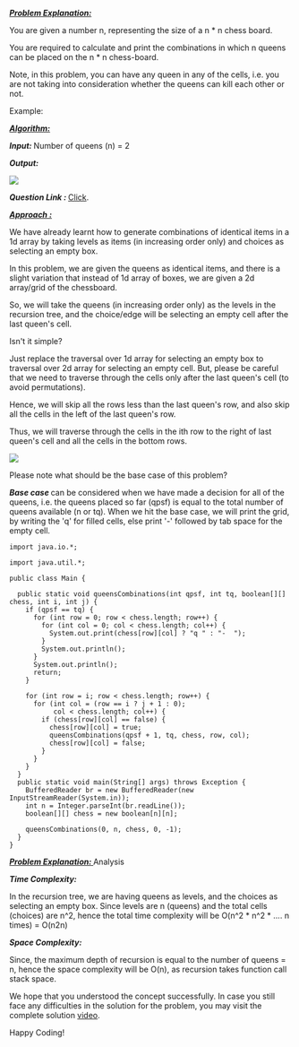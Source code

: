 <i style="text-decoration:underline"><b>Problem Explanation: </b></i>

You are given a number n, representing the size of a n * n chess board.

You are required to calculate and print the combinations in which n queens can be placed on the n * n chess-board.

Note, in this problem, you can have any queen in any of the cells, i.e. you are not taking into consideration whether the queens can kill each other or not.

Example:

<i style="text-decoration:underline"><b>Algorithm: </b></i>

<i><b>Input: </b></i>Number of queens (n) = 2

<i><b>Output: </b></i>

<Img src="https://pepvids.sgp1.cdn.digitaloceanspaces.com/articles/queens_combinations_2d_as_2d%20_queen_chooses/queens_combinations_2d_as_2d_queen_chooses_1.png">

<i><b>Question Link : </b></i>[Click](https://www.pepcoding.com/resources/data-structures-and-algorithms-in-java-levelup/recursion-and-backtracking/queens-combinations-2das2d-official/ojquestion).

<i style="text-decoration:underline"><b>Approach : </b></i>

We have already learnt how to generate combinations of identical items in a 1d array by taking levels as items (in increasing order only) and choices as selecting an empty box.

In this problem, we are given the queens as identical items, and there is a slight variation that instead of 1d array of boxes, we are given a 2d array/grid of the chessboard.

So, we will take the queens (in increasing order only) as the levels in the recursion tree, and the choice/edge will be selecting an empty cell after the last queen's cell.

Isn't it simple? 

Just replace the traversal over 1d array for selecting an empty box to traversal over 2d array for selecting an empty cell. But, please be careful that we need to traverse through the cells only after the last queen's cell (to avoid permutations).

Hence, we will skip all the rows less than the last queen's row, and also skip all the cells in the left of the last queen's row.

Thus, we will traverse through the cells in the ith row to the right of last queen's cell and all the cells in the bottom rows.

<Img src="https://pepvids.sgp1.cdn.digitaloceanspaces.com/articles/queens_combinations_2d_as_2d%20_queen_chooses/queens_combinations_2d_as_2d_queen_chooses_2.png">

Please note what should be the base case of this problem?

<i><b>Base case </b></i>can be considered when we have made a decision for all of the queens, i.e. the queens placed so far (qpsf) is equal to the total number of queens available (n or tq). When we hit the base case, we will print the grid, by writing the 'q' for filled cells, else print '-' followed by tab space for the empty cell.

```
import java.io.*;

import java.util.*;

public class Main {

  public static void queensCombinations(int qpsf, int tq, boolean[][] chess, int i, int j) {
    if (qpsf == tq) {
      for (int row = 0; row < chess.length; row++) {
        for (int col = 0; col < chess.length; col++) {
          System.out.print(chess[row][col] ? "q	" : "-	");
        }
        System.out.println();
      }
      System.out.println();
      return;
    }

    for (int row = i; row < chess.length; row++) {
      for (int col = (row == i ? j + 1 : 0);
           col < chess.length; col++) {
        if (chess[row][col] == false) {
          chess[row][col] = true;
          queensCombinations(qpsf + 1, tq, chess, row, col);
          chess[row][col] = false;
        }
      }
    }
  }
  public static void main(String[] args) throws Exception {
    BufferedReader br = new BufferedReader(new InputStreamReader(System.in));
    int n = Integer.parseInt(br.readLine());
    boolean[][] chess = new boolean[n][n];

    queensCombinations(0, n, chess, 0, -1);
  }
}
```

<i style="text-decoration:underline"><b>Problem Explanation: </b></i>Analysis </b></i>

<i><b>Time Complexity: </b></i>

In the recursion tree, we are having queens as levels, and the choices as selecting an empty box. Since levels are n (queens) and the total cells (choices) are n^2, hence the total time complexity will be O(n^2 * n^2 * .... n times) = O(n2n)

<i><b>Space Complexity: </b></i>

Since, the maximum depth of recursion is equal to the number of queens = n, hence the space complexity will be O(n), as recursion takes function call stack space.

We hope that you understood the concept successfully. In case you still face any difficulties in the solution for the problem, you may visit the complete solution [video](https://youtu.be/zOmrEPnrrJQ).

Happy Coding!